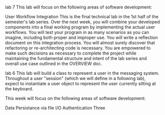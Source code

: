 lab 7
This lab will focus on the following areas of software development:

User Workflow
Integration
This is the final technical lab in the 1st half of the semester's lab series. Over the next week, you will combine your developed components into a final working program by implementing the actual user workflows. You will test your program in as many scenarios as you can imagine, including both proper and improper use. You will write a reflection document on this integration process. You will almost surely discover that refactoring or re-architecting code is necessary. You are empowered to make such decisions as necessary to complete the project while maintaining the fundamental structure and intent of the lab series and overall use case outlined in the OVERVIEW doc.


lab 6
This lab will build a class to represent a user in the messaging system. Throughout a user "session" (which we will define in a following lab), expect to instantiate a user object to represent the user currently sitting at the keyboard.

This week will focus on the following areas of software development:

Data Persistance via file I/O
Authentication
Three
